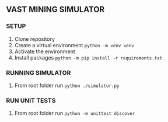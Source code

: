 ## VAST MINING SIMULATOR

### SETUP
1. Clone repository
1. Create a virtual environment ```python -m venv venv```
1. Activate the environment
1. Install packages ```python -m pip install -r requirements.txt```

### RUNNING SIMULATOR
1. From root folder run ```python ./simulator.py```

### RUN UNIT TESTS
1. From root folder run ```python -m unittest discover```

